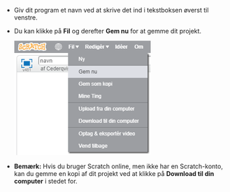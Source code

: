 + Giv dit program et navn ved at skrive det ind i tekstboksen øverst til venstre.

+ Du kan klikke på **Fil** og derefter **Gem nu** for at gemme dit projekt.
    
    ![skærmbillede](images/save.png)

+ **Bemærk:** Hvis du bruger Scratch online, men ikke har en Scratch-konto, kan du gemme en kopi af dit projekt ved at klikke på **Download til din computer** i stedet for.